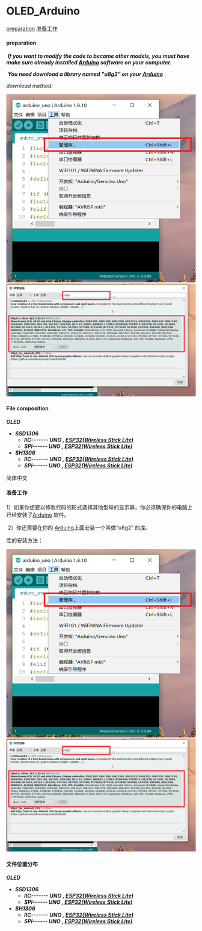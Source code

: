 # OLED_Arduino
[preparation](#preparation)       [准备工作](#准备工作)

#### preparation

​	***If you want to modify the code to became other models, you must have make sure already installed [Arduino](https://www.arduino.cc/en/Main/Software) software on your computer.***

​	***You need download a library named  "u8g2"  on your [Arduino](https://www.arduino.cc/en/Main/Software)*** .

*download method:*

<img src="img/1.png">

<img src="img/2.png">



####  File composition

***OLED***

- ***SSD1306***
  - ***IIC-------      UNO ,         [ESP32(Wireless Stick Lite)](https://heltec.org/project/wireless-stick-lite/)***
  - ***SPI------      UNO ,         [ESP32(Wireless Stick Lite)](https://heltec.org/project/wireless-stick-lite/)***
- ***SH1306***
  - ***IIC-------      UNO ,        [ESP32(Wireless Stick Lite)](https://heltec.org/project/wireless-stick-lite/)***
  - ***SPI------      UNO ,        [ESP32(Wireless Stick Lite)](https://heltec.org/project/wireless-stick-lite/)***



简体中文

#### 准备工作

​	1）如果你想要以修改代码的形式选择其他型号的显示屏，你必须确保你的电脑上已经安装了[Arduino](https://www.arduino.cc/en/Main/Software) 软件。

​	2）你还需要在你的 [Arduino](https://www.arduino.cc/en/Main/Software)上面安装一个叫做“u8g2” 的库。

库的安装方法：

<img src="img/1.png">



<img src="img/2.png">

#### 文件位置分布

***OLED***

- ***SSD1306***
  - ***IIC-------      UNO ,         [ESP32(Wireless Stick Lite)](https://heltec.org/project/wireless-stick-lite/)***
  - ***SPI------      UNO ,         [ESP32(Wireless Stick Lite)](https://heltec.org/project/wireless-stick-lite/)***
- ***SH1306***
  - ***IIC-------      UNO ,        [ESP32(Wireless Stick Lite)](https://heltec.org/project/wireless-stick-lite/)***
  - ***SPI------      UNO ,        [ESP32(Wireless Stick Lite)](https://heltec.org/project/wireless-stick-lite/)***

